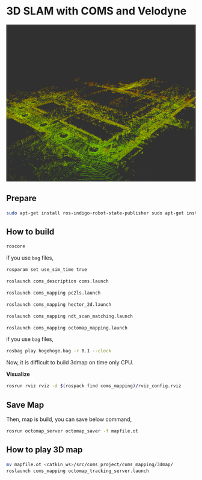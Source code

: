 # 3D SLAM with COMS and Velodyne

![3d_slam_example](./.docs/rviz_screenshot_2015_10_30-00_19_49.png "3d_slam_example")

## Prepare

```bash
sudo apt-get install ros-indigo-robot-state-publisher sudo apt-get install ros-indigo-pointcloud-to-laserscan ros-indigo-hector-geotiff ros-indigo-hector-mapping ros-indigo-hector-trajectory-server ros-indigo-octomap-server
```

## How to build

```bash
roscore
```

if you use `bag` files,  

```bash
rosparam set use_sim_time true
```

```bash
roslaunch coms_description coms.launch
```

```bash
roslaunch coms_mapping pc2ls.launch
```

```bash
roslaunch coms_mapping hector_2d.launch
```

```bash
roslaunch coms_mapping ndt_scan_matching.launch
```

```bash
roslaunch coms_mapping octomap_mapping.launch
```

if you use `bag` files,  

```bash
rosbag play hogehoge.bag -r 0.1 --clock
```

Now, it is difficult to build 3dmap on time only CPU.  

**Visualize**

```bash
rosrun rviz rviz -d $(rospack find coms_mapping)/rviz_config.rviz
```

## Save Map

Then, map is build, you can save below command,  

```bash
rosrun octomap_server octomap_saver -f mapfile.ot
```

## How to play 3D map

```bash
mv mapfile.ot <catkin_ws>/src/coms_project/coms_mapping/3dmap/
roslaunch coms_mapping octomap_tracking_server.launch
```
